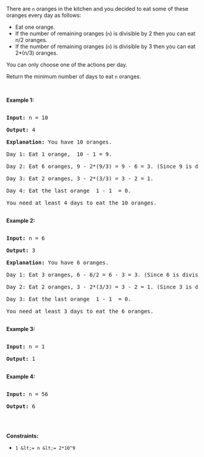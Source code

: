 There are `` n `` oranges in the kitchen and you decided to eat some of these oranges every day as follows:

*   Eat one orange.
*   If the number of remaining oranges (`` n ``) is divisible by 2 then you can eat&nbsp; n/2 oranges.
*   If the number of remaining oranges (`` n ``) is divisible by 3&nbsp;then you can eat&nbsp; 2\*(n/3)&nbsp;oranges.

You can only choose one of the actions per day.

Return the minimum number of days to eat `` n `` oranges.

&nbsp;

__Example 1:__

<pre>
<strong>Input:</strong> n = 10
<strong>Output:</strong> 4
<strong>Explanation:</strong> You have 10 oranges.
Day 1: Eat 1 orange,  10 - 1 = 9.  
Day 2: Eat 6 oranges, 9 - 2*(9/3) = 9 - 6 = 3. (Since 9 is divisible by 3)
Day 3: Eat 2 oranges, 3 - 2*(3/3) = 3 - 2 = 1. 
Day 4: Eat the last orange  1 - 1  = 0.
You need at least 4 days to eat the 10 oranges.
</pre>

__Example 2:__

<pre>
<strong>Input:</strong> n = 6
<strong>Output:</strong> 3
<strong>Explanation:</strong> You have 6 oranges.
Day 1: Eat 3 oranges, 6 - 6/2 = 6 - 3 = 3. (Since 6 is divisible by 2).
Day 2: Eat 2 oranges, 3 - 2*(3/3) = 3 - 2 = 1. (Since 3 is divisible by 3)
Day 3: Eat the last orange  1 - 1  = 0.
You need at least 3 days to eat the 6 oranges.
</pre>

__Example 3:__

<pre>
<strong>Input:</strong> n = 1
<strong>Output:</strong> 1
</pre>

__Example 4:__

<pre>
<strong>Input:</strong> n = 56
<strong>Output:</strong> 6
</pre>

&nbsp;

__Constraints:__

*   `` 1 &lt;= n &lt;= 2*10^9 ``